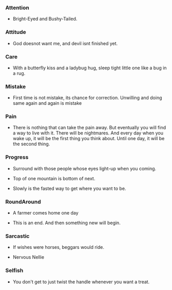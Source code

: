 ### Attention

- Bright-Eyed and Bushy-Tailed.



### Attitude

- God doesnot want me, and devil isnt finished yet.


### Care

- With a butterfly kiss and a ladybug hug, sleep tight little one like a bug in a rug.


### Mistake

- First time is not mistake, its chance for correction. Unwilling and doing same again and again is mistake



### Pain

- There is nothing that can take the pain away. But eventually you will find a way to live with it. There will be nightmares. And every day when you wake up, it will be the first thing you think about. Until one day, it will be the second thing.



### Progress

- Surround with those people whose eyes light-up when you coming.

- Top of one mountain is bottom of next.

- Slowly is the fasted way to get where you want to be.



### RoundAround

- A farmer comes home one day
  
- This is an end. And then something new will begin.


### Sarcastic

- If wishes were horses, beggars would ride.

- Nervous Nellie


### Selfish

- You don't get to just twist the handle whenever you want a treat.
